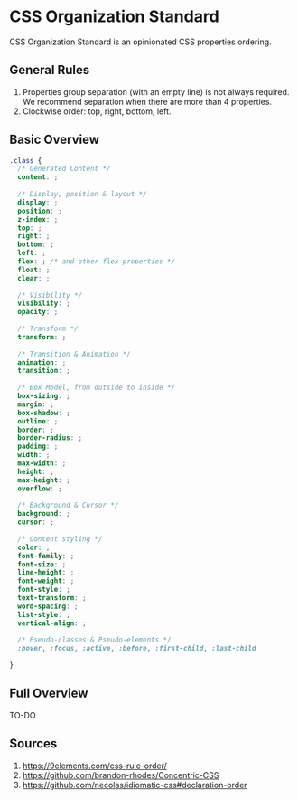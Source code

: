# CSS Organization Standard

CSS Organization Standard is an opinionated CSS properties ordering.

## General Rules

1. Properties group separation (with an empty line) is not always required. We recommend separation when there are more than 4 properties.
2. Clockwise order: top, right, bottom, left.

## Basic Overview

```css
.class {
  /* Generated Content */
  content: ;
  
  /* Display, position & layout */
  display: ;
  position: ;
  z-index: ;
  top: ;
  right: ;
  bottom: ;
  left: ;
  flex: ; /* and other flex properties */
  float: ;
  clear: ;
  
  /* Visibility */
  visibility: ;
  opacity: ;
  
  /* Transform */
  transform: ;
  
  /* Transition & Animation */
  animation: ;
  transition: ;
  
  /* Box Model, from outside to inside */
  box-sizing: ;
  margin: ;
  box-shadow: ;
  outline: ;
  border: ;
  border-radius: ;
  padding: ;
  width: ;
  max-width: ;
  height: ;
  max-height: ;
  overflow: ;
  
  /* Background & Cursor */
  background: ;
  cursor: ;
  
  /* Content styling */
  color: ;
  font-family: ;
  font-size: ;
  line-height: ;
  font-weight: ;
  font-style: ;
  text-transform: ;
  word-spacing: ;
  list-style: ;
  vertical-align: ;
  
  /* Pseudo-classes & Pseudo-elements */
  :hover, :focus, :active, :before, :first-child, :last-child
  
}
```

## Full Overview

TO-DO

## Sources

1. https://9elements.com/css-rule-order/
2. https://github.com/brandon-rhodes/Concentric-CSS
3. https://github.com/necolas/idiomatic-css#declaration-order
